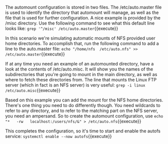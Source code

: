 The automount configuration is stored in two files. The /etc/auto.master file is used to identify the directory that automount will manage, as well as the file that is used for further configuration. A nice example is provided by the /misc directory. Use the following command to see what this default line looks like: `grep '^/misc' /etc/auto.master`{{execute}}

In this scenario we're simulating automatic mounts of NFS provided user home directories. To accomplish that, run the following command to add a line to the auto.master file: `echo "/home/nfs  /etc/auto.nfs" >> /etc/auto.master`{{execute}}

If at any time you need an example of an automounted directory, have a look at the contents of /etc/auto.misc. It will show you the names of the subdirectories that you're going to mount in the main directory, as well as where to fetch these directories from. The line that mounts the Linux FTP server (which in fact is an NFS server) is very useful: `grep -i linux /etc/auto.misc`{{execute}}

Based on this example you can add the mount for the NFS home directories. There's one thing you need to do differently though. You need wildcards to refer to any directory, and to refer to the matching part on the NFS server, you need an ampersand. So to create the automount configuration, use `echo "*   -rw   localhost:/users/nfs/&" > /etc/auto.nfs`{{execute}}

This completes the configuration, so it's time to start and enable the autofs service: `systemctl enable --now autofs`{{execute}}

